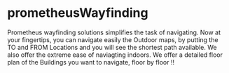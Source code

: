 # prometheusWayfinding
Prometheus wayfinding solutions simplifies the task of navigating. Now at your fingertips, you can navigate easily the Outdoor maps, by putting the TO and FROM Locations and you will see the shortest path available. We also offer the extreme ease of naviagting indoors. We offer a detailed floor plan of the Buildings you want to navigate, floor by floor !!
